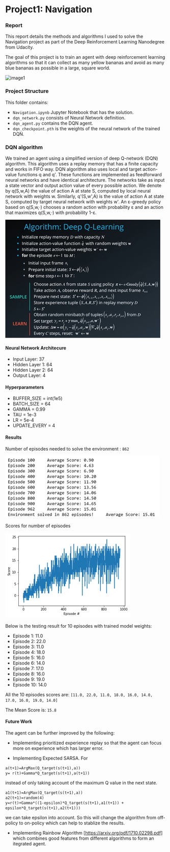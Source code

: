 # Project1: Navigation

[image1]: https://user-images.githubusercontent.com/10624937/42135619-d90f2f28-7d12-11e8-8823-82b970a54d7e.gif "Trained Agent"
[image2]: ./dqn-algorithm.png "DQN Alogorithm"
[image3]: ./dqn-training-episodes.png "DQN Training Episode"
[image4]: ./dqn-scores.png "DQN Scores"

### Report

This report details the methods and algorithms I used to solve the Navigation project as part of the Deep Reinforcement Learning Nanodegree from Udacity.

The goal of this project is to train an agent with deep reinforcement learning algorithms so that it can collect as many yellow bananas and avoid as many blue bananas as possible in a large, square world.

![image1]

### Project Structure
This folder contains:
 - `Navigation.ipynb` Jupyter Notebook that has the solution. 
 - `dqn_network.py` consists of Neural Network definition.
 - `dqn_agent.py` contains the DQN agent. 
 - `dqn_checkpoint.pth` is the weights of the neural network of the trained DQN.

### DQN algorithm
We trained an agent using a simplified version of deep Q-network (DQN) algorithm. This algorithm uses a replay memory that has a finite capacity and works in FIFO way. DQN algorithm also uses local and target action-value functions q and q'. These functions are implemented as feedforward neural networks and have identical architecture. The networks take as input a state vector and output action value of every possible action. We denote by q(S,w,A) the value of action A at state S, computed by local neural network with weights w. Similarly, q'(S,w',A) is the value of action A at state S, computed by target neural network with weights w'. An ε-greedy policy based on q(S,w,·) chooses a random action with probability ε and an action that maximizes q(S,w,·) with probability 1-ε. 

![image2]

#### Neural Network Architecure
- Input Layer: 37
- Hidden Layer 1: 64
- Hidden Layer 2: 64
- Output Layer: 4

#### Hyperparameters
- BUFFER_SIZE = int(1e5)  
- BATCH_SIZE = 64         
- GAMMA = 0.99           
- TAU = 1e-3             
- LR = 5e-4              
- UPDATE_EVERY = 4     

#### Results   
Number of episodes needed to solve the environment : `862`

![image3]

Scores for number of episodes

![image4]

Below is the testing result for 10 episodes with trained model weights:

- Episode 1: 11.0
- Episode 2: 22.0
- Episode 3: 11.0
- Episode 4: 18.0
- Episode 5: 16.0
- Episode 6: 14.0
- Episode 7: 17.0
- Episode 8: 16.0
- Episode 9: 19.0
- Episode 10: 14.0

All the 10 episodes scores are: 
`[11.0, 22.0, 11.0, 18.0, 16.0, 14.0, 17.0, 16.0, 19.0, 14.0]`

The Mean Score is: `15.8`

#### Future Work
The agent can be further improved by the following:

* Implementing prioritized experience replay so that the agent can focus more on experience which has larger error.

* Implementing Expected SARSA. For

```
a(t+1)=ArgMax(Q_target(s(t+1),a))
y= r(t)+Gamma*Q_target(s(t+1),a(t+1))
```

instead of only taking account of the maximum Q value in the next state.
```
a1(t+1)=ArgMax(Q_target(s(t+1),a))
a2(t+1)=random(4)
y=r(t)+Gamma*((1-epsilon)*Q_target(s(t+1),a1(t+1)) + epsilon*Q_target(s(t+1),a2(t+1)))
```
we can take epsilon into account. So this will change the algorithm from off-policy to on-policy which can help to stablize the results.

* Implementing Rainbow Algorithm [https://arxiv.org/pdf/1710.02298.pdf] which combines good features from different algorithms to form an itegrated agent.